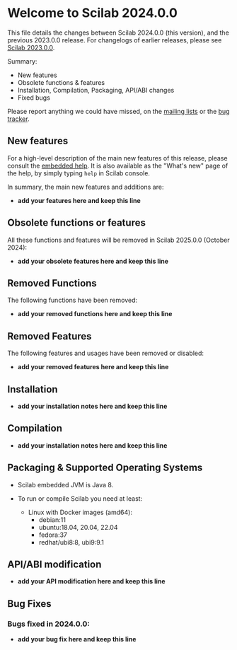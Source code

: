 Welcome to Scilab 2024.0.0
==========================

This file details the changes between Scilab 2024.0.0 (this version), and the previous 2023.0.0 release.
For changelogs of earlier releases, please see [Scilab 2023.0.0][1].

Summary:
- New features
- Obsolete functions & features
- Installation, Compilation, Packaging, API/ABI changes
- Fixed bugs

Please report anything we could have missed, on the [mailing lists][2] or the [bug tracker][3].

[1]: https://help.scilab.org/docs/2023.0.0/en_US/CHANGES.html
[2]: https://www.scilab.org/about/community/mailing-lists
[3]: https://gitlab.com/scilab/scilab/-/issues


New features
------------

For a high-level description of the main new features of this release, please consult the [embedded help][4]. It is also available as the "What's new" page of the help, by simply typing `help` in Scilab console.

[4]: modules/helptools/data/pages/homepage-en_US.html

In summary, the main new features and additions are:
* __add your features here and keep this line__


Obsolete functions or features
------------------------------

All these functions and features will be removed in Scilab 2025.0.0 (October 2024):
* __add your obsolete features here and keep this line__


Removed Functions
-----------------

The following functions have been removed:
* __add your removed functions here and keep this line__


Removed Features
----------------

The following features and usages have been removed or disabled:
* __add your removed features here and keep this line__


Installation
------------

* __add your installation notes here and keep this line__


Compilation
-----------

* __add your installation notes here and keep this line__


Packaging & Supported Operating Systems
---------------------------------------

* Scilab embedded JVM is Java 8. 

* To run or compile Scilab you need at least:
  - Linux with Docker images (amd64):
     - debian:11
     - ubuntu:18.04, 20.04, 22.04
     - fedora:37
     - redhat/ubi8:8, ubi9:9.1 


API/ABI modification
--------------------

* __add your API modification here and keep this line__


Bug Fixes
---------

### Bugs fixed in 2024.0.0:

* __add your bug fix here and keep this line__


